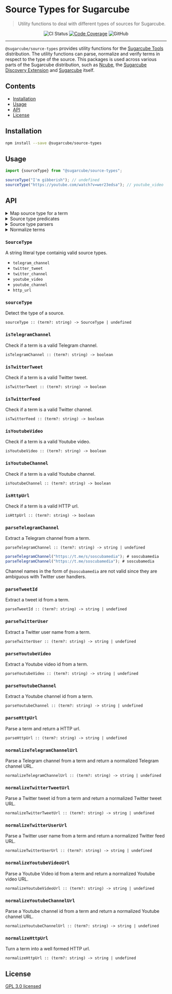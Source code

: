 # Source Types for Sugarcube

> Utility functions to deal with different types of sources for Sugarcube.

<div align="center">

![CI Status](https://img.shields.io/github/workflow/status/critocrito/sugarcube-source-types/CI?style=flat-square)
[![Code Coverage](https://codecov.io/gh/critocrito/sugarcube-source-types/branch/master/graph/badge.svg)](https://codecov.io/gh/critocrito/sugarcube-source-types)
![GitHub](https://img.shields.io/github/license/critocrito/sugarcube-source-types?color=blue&style=flat-square)

</div>

---

`@sugarcube/source-types` provides utility functions for the [Sugarcube Tools](https://sugarcubetools.net) distribution. The utility functions can parse, normalize and verify terms in respect to the type of the source. This packages is used across various parts of the Sugarcube distribution, such as [Ncube](https://github.com/critocrito/ncube), the [Sugarcube Discovery Extension](https://github.com/critocrito/sugarcube-discovery) and [Sugarcube](https://github.com/critocrito/sugarcube) itself.

## Contents

- [Installation](#installation)
- [Usage](#usage)
- [API](#api)
- [License](#license)

## Installation

```sh
npm install --save @sugarcube/source-types
```

## Usage

```javascript
import {sourceType} from "@sugarcube/source-types";

sourceType("I'm gibberish"); // undefined
sourceType("https://youtube.com/watch?v=wer23edsa"); // youtube_video
```

## API

<details><summary>Map source type for a term</summary>

- [`SourceType`: Valid types of sources.](#sourcetype-1)
- [`sourceType`: Determine source type for any term.](#sourcetype-2)

</details>

<details><summary>Source type predicates</summary>

- [`isTelegramChannel`: Determine if a term is a valid Telegram channel.](#istelegramchannel)
- [`isTwitterTweet`: Determine if a term is a valid Twitter tweet.](#istwittertweet)
- [`isTwitterFeed`: Determine if a term is a valid Twitter feed.](#istwitterfeed)
- [`isYoutubeVideo`: Determine if a term is a valid Youtube video.](#isyoutubevideo)
- [`isYoutubeChannel`: Determine if a term is a valid Youtube channel.](#isyoutubechannel)
- [`isHttpUrl`: Determine if a term is a valid HTTP url.](#ishttpurl)

</details>

<details><summary>Source type parsers</summary>

- [`parseTelegramChannel`: Extract a Telegram channel from a term.](#parsetelegramchannel)
- [`parseTweetId`: Extract a tweet id from a term.](#parsetweetid)
- [`parseTwitterUser`: Extract a Twitter user from a term.](#parsetwitteruser)
- [`parseYoutubeVideo`: Extract a Youtube video id from a term.](#parseyoutubevideo)
- [`parseYoutubeChannel`: Extract a Youtube channel id from a term.](#parseyoutubechannel)
- [`parseHttpUrl`: Parse a term into a valid HTTP url.](#parsehttpurl)

</details>

<details><summary>Normalize terms</summary>

- [`normalizeTelegramChannelUrl`: Turn a term into a normalized Telegram Channel
  URL.](#normalizetelegramchannelurl)
- [`normalizeTwitterTweetUrl`: Turn a term into a normalized Twitter tweet URL.](#normalizetwittertweeturl)
- [`normalizeTwitterUserUrl`: Turn a term into a normalized Twitter feed URL.](#normalizetwitteruserurl)
- [`normalizeYoutubeVideoUrl`: Turn a term into a normalized Youtube video URL.](#normalizeyoutubevideourl)
- [`normalizeYoutubeChannelUrl`: Turn a term into a normalized Youtube channel URL.](#normalizeyoutubechannelurl)
- [`normalizeHttpUrl`: Turn a term into a normalized HTTP url.](#normalizehttpurl)

</details>

### `SourceType`

A string literal type containig valid source types.

- `telegram_channel`
- `twitter_tweet`
- `twitter_channel`
- `youtube_video`
- `youtube_channel`
- `http_url`

### `sourceType`

Detect the type of a source.

```
sourceType :: (term?: string) -> SourceType | undefined
```

### `isTelegramChannel`

Check if a term is a valid Telegram channel.

```
isTelegramChannel :: (term?: string) -> boolean
```

### `isTwitterTweet`

Check if a term is a valid Twitter tweet.

```
isTwitterTweet :: (term?: string) -> boolean
```

### `isTwitterFeed`

Check if a term is a valid Twitter channel.

```
isTwitterFeed :: (term?: string) -> boolean
```

### `isYoutubeVideo`

Check if a term is a valid Youtube video.

```
isYoutubeVideo :: (term?: string) -> boolean
```

### `isYoutubeChannel`

Check if a term is a valid Youtube channel.

```
isYoutubeChannel :: (term?: string) -> boolean
```

### `isHttpUrl`

Check if a term is a valid HTTP url.

```
isHttpUrl :: (term?: string) -> boolean
```

### `parseTelegramChannel`

Extract a Telegram channel from a term.

```
parseTelegramChannel :: (term?: string) -> string | undefined
```

```javascript
parseTelegramChannel("https://t.me/s/soscubamedia"); # soscubamedia
parseTelegramChannel("https://t.me/soscubamedia"); # soscubamedia
```

Channel names in the form of `@soscubamedia` are not valid since they are ambiguous with Twitter user handlers.

### `parseTweetId`

Extract a tweet id from a term.

```
parseTweetId :: (term?: string) -> string | undefined
```

### `parseTwitterUser`

Extract a Twitter user name from a term.

```
parseTwitterUser :: (term?: string) -> string | undefined
```

### `parseYoutubeVideo`

Extract a Youtube video id from a term.

```
parseYoutubeVideo :: (term?: string) -> string | undefined
```

### `parseYoutubeChannel`

Extract a Youtube channel id from a term.

```
parseYoutubeChannel :: (term?: string) -> string | undefined
```

### `parseHttpUrl`

Parse a term and return a HTTP url.

```
parseHttpUrl :: (term?: string) -> string | undefined
```

### `normalizeTelegramChannelUrl`

Parse a Telegram channel from a term and return a normalized Telegram channel URL.

```
normalizeTelegramChannelUrl :: (term?: string) -> string | undefined
```

### `normalizeTwitterTweetUrl`

Parse a Twitter tweet id from a term and return a normalized Twitter tweet URL.

```
normalizeTwitterTweetUrl :: (term?: string) -> string | undefined
```

### `normalizeTwitterUserUrl`

Parse a Twitter user name from a term and return a normalized Twitter feed URL.

```
normalizeTwitterUserUrl :: (term?: string) -> string | undefined
```

### `normalizeYoutubeVideoUrl`

Parse a Youtube Video id from a term and return a normalized Youtube video URL.

```
normalizeYoutubeVideoUrl :: (term?: string) -> string | undefined
```

### `normalizeYoutubeChannelUrl`

Parse a Youtube channel id from a term and return a normalized Youtube channel URL.

```
normalizeYoutubeChannelUrl :: (term?: string) -> string | undefined
```

### `normalizeHttpUrl`

Turn a term into a well formed HTTP url.

```
normalizeHttpUrl :: (term?: string) -> string | undefined
```

## License

[GPL 3.0 licensed](LICENSE)
